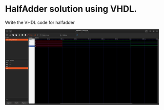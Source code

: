 
<h1>HalfAdder solution using VHDL.</h1>
<p>Write the VHDL code for halfadder</p>
<img src="./half image.png" alt="vhdl for halfadder." />
